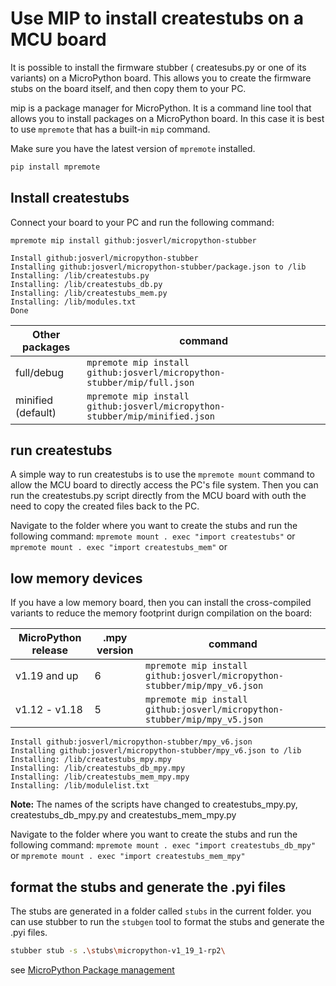 # Use MIP to install createstubs on a MCU board

It is possible to install the firmware stubber ( createsubs.py or one of its variants) on a MicroPython board. 
This allows you to create the firmware stubs on the board itself, and then copy them to your PC.

mip is a package manager for MicroPython. It is a command line tool that allows you to install packages on a MicroPython board.
In this case it is best to use `mpremote` that has a built-in `mip` command.

Make sure you have the latest version of `mpremote` installed.
```bash
pip install mpremote
```

## Install createstubs

Connect your board to your PC and run the following command:

`mpremote mip install github:josverl/micropython-stubber`
```log
Install github:josverl/micropython-stubber
Installing github:josverl/micropython-stubber/package.json to /lib
Installing: /lib/createstubs.py
Installing: /lib/createstubs_db.py
Installing: /lib/createstubs_mem.py
Installing: /lib/modules.txt
Done
```


| Other packages     | command      |
|--------------------|--------------|
| full/debug         | `mpremote mip install github:josverl/micropython-stubber/mip/full.json` |
| minified (default) | `mpremote mip install github:josverl/micropython-stubber/mip/minified.json` |


## run createstubs
A simple way to run createstubs is to use the `mpremote mount` command to allow the MCU board to directly access the PC's file system.
Then you can run the createstubs.py script directly from the MCU board with outh the need to copy the created files back to the PC.

Navigate to the folder where you want to create the stubs and run the following command:
`mpremote mount . exec "import createstubs"` or 
`mpremote mount . exec "import createstubs_mem"` or 



## low memory devices 

If you have a low memory board, then you can install the cross-compiled variants to reduce the memory footprint durign compilation on the board:

| MicroPython release | .mpy version | command |
|---------------------|--------------|---------|
| v1.19 and up        | 6            | `mpremote mip install github:josverl/micropython-stubber/mip/mpy_v6.json` |
| v1.12 - v1.18       | 5            | `mpremote mip install github:josverl/micropython-stubber/mip/mpy_v5.json` |



```log	
Install github:josverl/micropython-stubber/mpy_v6.json
Installing github:josverl/micropython-stubber/mpy_v6.json to /lib
Installing: /lib/createstubs_mpy.mpy
Installing: /lib/createstubs_db_mpy.mpy
Installing: /lib/createstubs_mem_mpy.mpy
Installing: /lib/modulelist.txt
```
**Note:** The names of the scripts have changed to createstubs_mpy.py, createstubs_db_mpy.py and createstubs_mem_mpy.py

Navigate to the folder where you want to create the stubs and run the following command:
`mpremote mount . exec "import createstubs_db_mpy"` or 
`mpremote mount . exec "import createstubs_mem_mpy"` 

## format the stubs and generate the .pyi files

The stubs are generated in a folder called `stubs` in the current folder.
you can use stubber to run the  `stubgen` tool to format the stubs and generate the .pyi files.

```bash
stubber stub -s .\stubs\micropython-v1_19_1-rp2\
```

see [MicroPython Package management](https://docs.micropython.org/en/latest/reference/packages.html?highlight=mip#package-management)